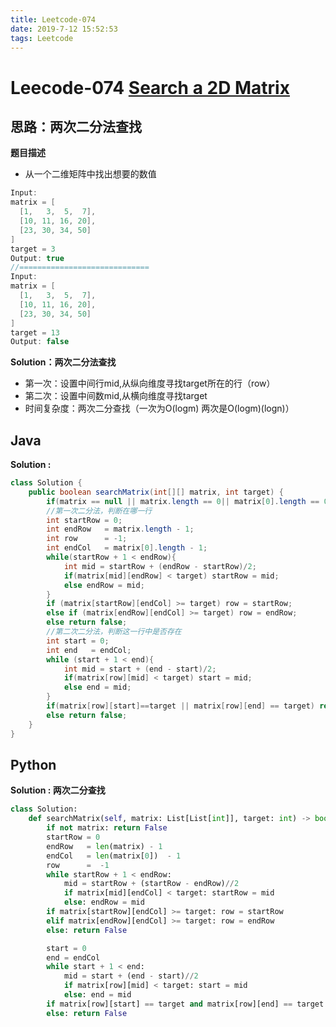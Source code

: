 ```yaml
---
title: Leetcode-074
date: 2019-7-12 15:52:53
tags: Leetcode
---
```


# Leecode-074 [Search a 2D Matrix](https://leetcode-cn.com/problems/search-a-2d-matrix/)

## 思路：两次二分法查找

**题目描述**

- 从一个二维矩阵中找出想要的数值

```java
Input:
matrix = [
  [1,   3,  5,  7],
  [10, 11, 16, 20],
  [23, 30, 34, 50]
]
target = 3
Output: true
//=============================
Input:
matrix = [
  [1,   3,  5,  7],
  [10, 11, 16, 20],
  [23, 30, 34, 50]
]
target = 13
Output: false
```



**Solution：两次二分法查找**

- 第一次：设置中间行mid,从纵向维度寻找target所在的行（row）
- 第二次：设置中间数mid,从横向维度寻找target
- 时间复杂度：两次二分查找（一次为O(logm) 两次是O(logm)(logn)）

<!--more-->



## Java

**Solution :**

```java
class Solution {
    public boolean searchMatrix(int[][] matrix, int target) {
        if(matrix == null || matrix.length == 0|| matrix[0].length == 0) return false;
        //第一次二分法，判断在哪一行
        int startRow = 0;
        int endRow   = matrix.length - 1;
        int row      = -1;
        int endCol   = matrix[0].length - 1;
        while(startRow + 1 < endRow){
            int mid = startRow + (endRow - startRow)/2;
            if(matrix[mid][endRow] < target) startRow = mid;
            else endRow = mid;
        }
        if (matrix[startRow][endCol] >= target) row = startRow;
        else if (matrix[endRow][endCol] >= target) row = endRow;
        else return false;
        //第二次二分法，判断这一行中是否存在
    	int start = 0;
        int end   = endCol;
        while (start + 1 < end){
            int mid = start + (end - start)/2;
            if(matrix[row][mid] < target) start = mid;
            else end = mid;
        }
        if(matrix[row][start]==target || matrix[row][end] == target) return true;
        else return false;
    }
}
```



## Python 



**Solution : 两次二分查找**

```python
class Solution:
    def searchMatrix(self, matrix: List[List[int]], target: int) -> bool:
        if not matrix: return False
        startRow = 0
        endRow   = len(matrix) - 1
        endCol   = len(matrix[0])  - 1
        row      =  -1
        while startRow + 1 < endRow:
            mid = startRow + (startRow - endRow)//2
            if matrix[mid][endCol] < target: startRow = mid
            else: endRow = mid
        if matrix[startRow][endCol] >= target: row = startRow
        elif matrix[endRow][endCol] >= target: row = endRow
        else: return False

        start = 0
        end = endCol
        while start + 1 < end:
            mid = start + (end - start)//2
            if matrix[row][mid] < target: start = mid
            else: end = mid
        if matrix[row][start] == target and matrix[row][end] == target: return True
        else: return False
```



